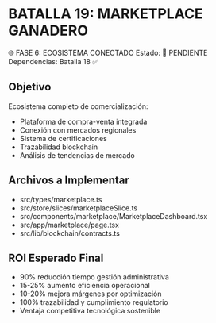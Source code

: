 # BATALLA 19: MARKETPLACE GANADERO

🌐 FASE 6: ECOSISTEMA CONECTADO
Estado: 🔄 PENDIENTE
Dependencias: Batalla 18 ✅

## Objetivo
Ecosistema completo de comercialización:
- Plataforma de compra-venta integrada
- Conexión con mercados regionales
- Sistema de certificaciones
- Trazabilidad blockchain
- Análisis de tendencias de mercado

## Archivos a Implementar
- src/types/marketplace.ts
- src/store/slices/marketplaceSlice.ts
- src/components/marketplace/MarketplaceDashboard.tsx
- src/app/marketplace/page.tsx
- src/lib/blockchain/contracts.ts

## ROI Esperado Final
- 90% reducción tiempo gestión administrativa
- 15-25% aumento eficiencia operacional  
- 10-20% mejora márgenes por optimización
- 100% trazabilidad y cumplimiento regulatorio
- Ventaja competitiva tecnológica sostenible
